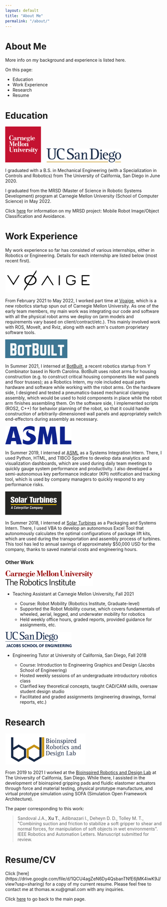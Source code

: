 ```yaml
---
layout: default
title: "About Me"
permalink: "/about/"
---
```


<h1>About Me</h1>
More info on my background and experience is listed here.

On this page:  
- Education
- Work Experience
- Research
- Resume

<h1>Education</h1>

<!--
<div class="row">
	<div class="column">
		<img src="https://github.com/thomaswxu/thomaswxu.github.io/blob/master/files/cmu_logo.png?raw=true" alt="CMU logo" height="100"/>
	</div>
	<div class="column">
		<img src="https://github.com/thomaswxu/thomaswxu.github.io/blob/master/files/UCSD_logo.png?raw=true" alt="UCSD logo" height="55"/>
	</div>
</div>
-->
<p float="left">
  <img src="https://github.com/thomaswxu/thomaswxu.github.io/blob/master/files/cmu_logo.png?raw=true" alt="CMU logo" height="115"/>
  <img src="https://github.com/thomaswxu/thomaswxu.github.io/blob/master/files/spacer.png?raw=true" alt="spacer" width="10"/>
  <img src="https://github.com/thomaswxu/thomaswxu.github.io/blob/master/files/UCSD_logo.png?raw=true" alt="UCSD logo" height="45"/>
</p>

I graduated with a B.S. in Mechanical Engineering (with a Specialization in Controls and Robotics) from The University of California, San Diego in June 2020. 

I graduated from the MRSD (Master of Science in Robotic Systems Development) program at Carnegie Mellon University (School of Computer Science) in May 2022.

Click [here](https://mrsdprojects.ri.cmu.edu/2021teamd/) for information on my MRSD project: Mobile Robot Image/Object Classification and Avoidance.





<h1>Work Experience</h1>

My work experience so far has consisted of various internships, either in Robotics or Engineering. Details for each internship are listed below (most recent first).

<!-- <img src="https://github.com/thomaswxu/thomaswxu.github.io/blob/master/files/voaige_logo.png?raw=true" alt="Voaige logo" height="80"> -->
<img src="../files/voaige_logo.png" alt="Voaige logo" height="80">

From February 2021 to May 2022, I worked part time at [Voaige](https://www.voaige.com/), which is a new robotics startup spun out of Carnegie Mellon University. As one of the early team members, my main work was integrating our code and software with all the physical robot arms we deploy on (arm models and requirements vary based on client/contract/etc.). This mainly involved work with ROS, MoveIt, and Rviz, along with each arm's custom proprietary software tools.

<img src="https://github.com/thomaswxu/thomaswxu.github.io/blob/master/files/botbuilt_logo.jpg?raw=true" alt="BotBuilt logo" height="60">

In Summer 2021, I interned at [BotBuilt](https://www.linkedin.com/company/botbuilt/about/), a recent robotics startup from Y Combinator based in North Carolina. BotBuilt uses robot arms for housing construction (e.g. to construct critical housing components like wall panels and floor trusses); as a Robotics Intern, my role included equal parts hardware and software while working with the robot arms. On the hardware side, I designed and tested a pneumatics-based mechanical clamping assembly, which would be used to hold components in place while the robot arm finishes assembling them. On the software side, I implemented scripts (ROS2, C++) for behavior planning of the robot, so that it could handle construction of arbitrarily-dimensioned wall panels and appropriately switch end-effectors during assembly as necessary.


<img src="https://github.com/thomaswxu/thomaswxu.github.io/blob/master/files/asml_logo.png?raw=true" alt="ASML logo" height="60"/>

In Summer 2019, I interned at [ASML](https://www.asml.com/en) as a Systems Integration Intern. There, I used Python, HTML, and TIBCO Spotfire to develop data analytics and visualization dashboards, which are used during daily team meetings to quickly gauge system performance and productivity. I also developed a semi-autonomous key performance indicator (KPI) notification and tracking tool, which is used by company managers to quickly respond to any performance risks. 

<img src="https://github.com/thomaswxu/thomaswxu.github.io/blob/master/files/solarTurbines_logo.png?raw=true" alt="Solar Turbines logo" height="75"/>

In Summer 2018, I interned at [Solar Turbines](https://www.solarturbines.com/) as a Packaging and Systems Intern. There, I used VBA to develop an autonomous Excel Tool that autonomously calculates the optimal configurations of package lift kits, which are used during the transportation and assembly process of turbines. This tool has led to annual savings of approximately $50,000 USD for the company, thanks to saved material costs and engineering hours.

<h3>Other Work</h3>
<img src="https://github.com/thomaswxu/thomaswxu.github.io/blob/master/files/RI_CMU_Logo_Large_2608x463.png?raw=true" alt="Solar Turbines logo" height="50"/>
<ul>
	<li>Teaching Assistant at Carnegie Mellon University, Fall 2021</li>
	<ul>
		<li>Course: Robot Mobility (Robotics Institute, Graduate-level)</li>
		<li>Supported the Robot Mobility course, which covers fundamentals of wheeled, aerial, legged, and underwater mobility for robotics</li>
		<li>Held weekly office hours, graded reports, provided guidance for assignments, etc.</li>
	</ul>
</ul>
<img src="https://github.com/thomaswxu/thomaswxu.github.io/blob/master/files/UCSDLogo_JSOE_Blue.png?raw=true" alt="Solar Turbines logo" height="50"/>
<ul>
	<li>Engineering Tutor at University of California, San Diego, Fall 2018</li>
	<ul>
		<li>Course: Introduction to Engineering Graphics and Design (Jacobs School of Engineering)</li>
		<li>Hosted weekly sessions of an undergraduate introductory robotics class</li>
		<li>Clarified key theoretical concepts, taught CAD/CAM skills, oversaw student design studio</li>
		<li>Facilitated and graded assignments (engineering drawings, formal reports, etc.)</li>
	</ul>
</ul>


<h1>Research</h1>
<img src="https://github.com/thomaswxu/thomaswxu.github.io/blob/master/files/brdl_logo.png?raw=true" alt="Bioinspired Robotics and Design Lab logo" height="100"/>

From 2019 to 2021 I worked at the [Bioinspired Robotics and Design Lab](https://sites.google.com/eng.ucsd.edu/bioinspired/home) at The University of California, San Diego. While there, I assisted in the development of bioinspired gripping pads and fluidic elastomer actuators through force and material testing, physical prototype manufacture, and virtual prototype simulation using SOFA (Simulation Open Framework Architecture).  

The paper corresponding to this work:  
>Sandoval J.A., **Xu T.**, Adibnazari I., Deheyn D. D., Tolley M. T., "Combining suction and friction to stabilize a soft gripper to shear and
normal forces, for manipulation of soft objects in wet environments". IEEE Robotics and Automation Letters. Manuscript submitted for review.


<h1>Resume/CV</h1>
Click [here](https://drive.google.com/file/d/1QCU4agZeN6Dy4QsbanTNfE6jMK4iwK9J/view?usp=sharing) for a copy of my current resume.
Please feel free to contact me at thomas.w.xu@gmail.com with any inquiries.




Click [here](/) to go back to the main page.